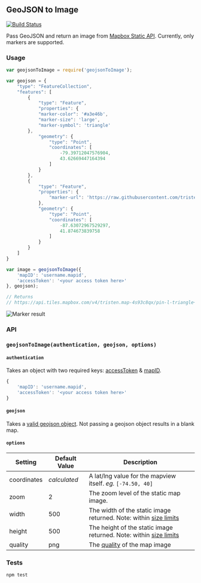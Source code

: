 ## GeoJSON to Image

[![Build Status](https://travis-ci.org/tristen/geojsonToImage.png?Zeqckz55oF1LjKHEqHT7)](https://travis-ci.org/tristen/geojsonToImage)

Pass GeoJSON and return an image from [Mapbox Static API](https://www.mapbox.com/developers/api/static/). Currently, only markers are supported. 

### Usage

``` js
var geojsonToImage = require('geojsonToImage');

var geojson = {
    "type": "FeatureCollection",
    "features": [ 
        {
            "type": "Feature",
            "properties": {
            "marker-color": '#a3e46b',
            "marker-size": 'large',
            "marker-symbol": 'triangle'
        },
            "geometry": {
                "type": "Point",
                "coordinates": [
                    -79.39712047576904,
                    43.62669447164394
                ]
            }
        },
        {
            "type": "Feature",
            "properties": {
                "marker-url": 'https://raw.githubusercontent.com/tristen/vintages/gh-pages/img/marker@2x.png'
            },
            "geometry": {
                "type": "Point",
                "coordinates": [
                    -87.63072967529297,
                    41.874673839758
                ]
            }
        }
    ]
}

var image = geojsonToImage({
    'mapID': 'username.mapid',
    'accessToken': '<your access token here>'
}, geojson);

// Returns
// https://api.tiles.mapbox.com/v4/tristen.map-4s93c8qx/pin-l-triangle+A3E46B(-79.39712047576904,43.62669447164394),url-https%3A%2F%2Fraw.githubusercontent.com%2Ftristen%2Fvintages%2Fgh-pages%2Fimg%2Fmarker%402x.png(-87.63072967529297,41.874673839758)/-79.39712047576904,41.874673839758,2/500x500.png?access_token=pk.eyJ1IjoiZmFsbHNlbW8yIiwiYSI6IjhsbHFBMkEifQ.OMXud5BW3OAF-_usSJjy0Q

```

![Marker result](https://api.tiles.mapbox.com/v4/tristen.map-4s93c8qx/pin-l-triangle+A3E46B(-79.39712047576904,43.62669447164394),url-https%3A%2F%2Fraw.githubusercontent.com%2Ftristen%2Fvintages%2Fgh-pages%2Fimg%2Fmarker%402x.png(-87.63072967529297,41.874673839758)/-79.39712047576904,41.874673839758,2/500x500.png?access_token=pk.eyJ1IjoiZmFsbHNlbW8yIiwiYSI6IjhsbHFBMkEifQ.OMXud5BW3OAF-_usSJjy0Q)

### API

### `geojsonToImage(authentication, geojson, options)`

#### `authentication`
Takes an object with two required keys: [accessToken](https://www.mapbox.com/help/define-access-token/) & [mapID](https://www.mapbox.com/help/define-map-id/).

``` js
{
    'mapID': 'username.mapid',
    'accessToken': '<your access token here>'
}
```

#### `geojson`

Takes a [valid geojson object](http://geojson.org/). Not passing a geojson object results in a blank map.

#### `options`  

| Setting | Default Value | Description |
| ---- | ---- | ---- |
| coordinates | _calculated_ | A lat/lng value for the mapview itself. _eg._ `[-74.50, 40]` |
| zoom | 2 |  The zoom level of the static map image. |
| width | 500 | The width of the static image returned. Note: within [size limits](https://www.mapbox.com/developers/api/static/#size-limit) |
| height | 500 | The height of the static image returned. Note: within [size limits](https://www.mapbox.com/developers/api/static/#size-limit) |
| quality | png | The [quality](https://www.mapbox.com/developers/api/static/#format) of the map image |

### Tests

``` sh
npm test
```

